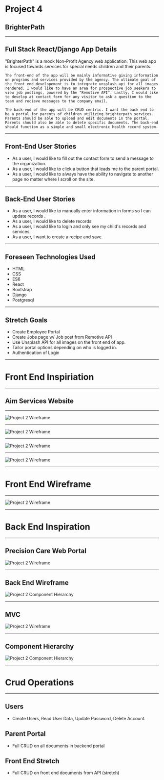 
# Project 4

## BrighterPath

--------

## Full Stack React/Django App Details 
"BrighterPath" is a mock Non-Profit Agency web application. This web app is focused towards services for special needs children and their parents. 

    The front-end of the app will be mainly informative giving information on programs and services provided by the agency. The ultimate goal of the front end developement is to integrate unsplash api for all images rendered. I would like to have an area for prospective job seekers to view job postings, powered by the "Remotive API". Lastly, I would like to develop at contact form for any visitor to ask a question to the team and recieve messages to the company email.

    The back-end of the app will be CRUD centric. I want the back end to be a portal for parents of children utilizing brighterpath services. Parents should be able to upload and edit documents in the portal. Parents should also be able to delete specific documents. The back-end should function as a simple and small electronic health record system.


--------

## Front-End User Stories
- As a user, I would like to fill out the contact form to send a message to the organization.
- As a user, I would like to click a button that leads me to the parent portal.
- As a user, I would like to always have the ability to navigate to another page no matter where I scroll on the site.

--------

## Back-End User Stories
- As a user, I would like to manually enter information in forms so I can update records .
- As a user, I would like to delete records
- As a user, I would like to login and only see my child's records and services.
- As a user, I want to create a recipe and save.

--------

## Foreseen Technologies Used
- HTML
- CSS
- ES6
- React
- Bootstrap
- Django
- Postgresql

--------
 
 ## Stretch Goals
- Create Employee Portal
- Create Jobs page  w/ Job post from Remotive API
- Use Unsplash API for all images on the front end of app.
- Tailor portal options depending on who is logged in.
- Authentication of Login

----------

# Front End Inspiriation
----------

## Aim Services Website
-----------
![Project 2 Wireframe](https://git.generalassemb.ly/softeng2021/taskmanager/blob/master/planning/Aim1.png?raw=true)

----------

![Project 2 Wireframe](https://git.generalassemb.ly/softeng2021/taskmanager/blob/master/planning/Aim2.png?raw=true)

----------

![Project 2 Wireframe](https://git.generalassemb.ly/softeng2021/taskmanager/blob/master/planning/Aim3.png?raw=true)

----------

![Project 2 Wireframe](https://git.generalassemb.ly/softeng2021/taskmanager/blob/master/planning/Aim4.png?raw=true)

----------

# Front End Wireframe
-----------

![Project 2 Wireframe](https://git.generalassemb.ly/softeng2021/taskmanager/blob/master/planning/Add%20a%20heading.png?raw=true)

--------

# Back End Inspiration
---------
## Precision Care Web Portal

![Project 2 Wireframe](https://git.generalassemb.ly/softeng2021/taskmanager/blob/master/planning/Screen%20Shot%202021-09-20%20at%2011.32.09%20PM.png?raw=true)

---------

## Back End Wireframe

![Project 2 Component Hierarchy](https://git.generalassemb.ly/softeng2021/taskmanager/blob/master/planning/BrighterPath%20Portal2.png?raw=true)

------------

## MVC
![Project 2 Wireframe](https://git.generalassemb.ly/softeng2021/taskmanager/blob/master/planning/MVC.png?raw=true)

------------
## Component Hierarchy
![Project 2 Component Hierarchy](https://git.generalassemb.ly/softeng2021/taskmanager/blob/master/planning/Hierarchy.png?raw=true)

-----------

# Crud Operations
---
## Users
- Create Users, Read User Data, Update Password, Delete Account.

## Parent Portal
- Full CRUD on all documents in backend portal

## Front End Stretch
- Full CRUD on front end documents from API (stretch)



